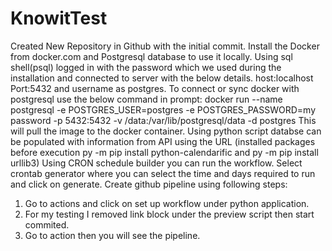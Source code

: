 # KnowitTest
Created New Repository in Github with the initial commit.
Install the Docker from docker.com and Postgresql database to use it locally.
Using sql shell(psql) logged in with the password which we used during the installation and connected to server with the below details.
host:localhost Port:5432 and username as postgres.
To connect or sync docker with postgresql use the below command in prompt:
docker run --name postgresql -e POSTGRES_USER=postgres -e POSTGRES_PASSWORD=my password -p 5432:5432 -v /data:/var/lib/postgresql/data -d postgres
This will pull the image to the docker container. 
Using python script databse can be populated with information from API using the URL (installed packages before execution py -m pip install python-calendarific and py -m pip install urllib3)
Using CRON schedule builder you can run the workflow. Select crontab generator where you can select the time and days required to run and click on generate.
Create github pipeline using following steps:
1. Go to actions and click on set up workflow under python application.
2. For my testing I removed link block under the preview script then start commited.
3. Go to action then you will see the pipeline.
